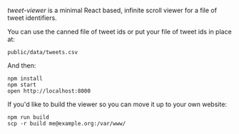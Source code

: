 *tweet-viewer* is a minimal React based, infinite scroll viewer for a file of
tweet identifiers. 

You can use the canned file of tweet ids or put your file of tweet ids in place
at:

    public/data/tweets.csv

And then:

    npm install
    npm start
    open http://localhost:8000

If you'd like to build the viewer so you can move it up to your own website:

    npm run build
    scp -r build me@example.org:/var/www/

